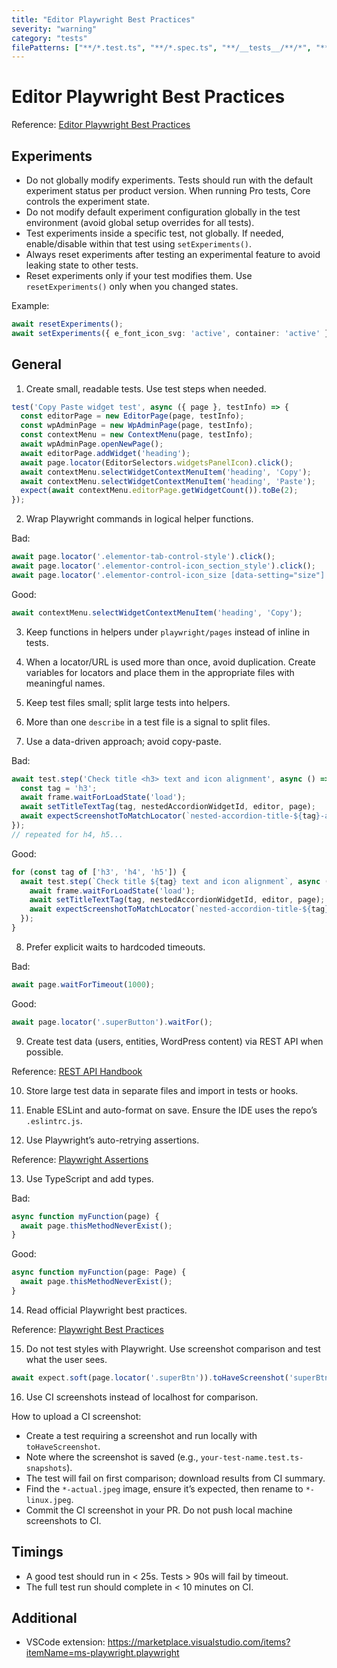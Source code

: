 ```yaml
---
title: "Editor Playwright Best Practices"
severity: "warning"
category: "tests"
filePatterns: ["**/*.test.ts", "**/*.spec.ts", "**/__tests__/**/*", "**/playwright/**/*"]
---
```


# Editor Playwright Best Practices

Reference: [Editor Playwright Best Practices](https://elementor.atlassian.net/wiki/spaces/RDDEP/pages/835617108/Editor+Playwright+Best+Practices)

## Experiments

- Do not globally modify experiments. Tests should run with the default experiment status per product version. When running Pro tests, Core controls the experiment state.
- Do not modify default experiment configuration globally in the test environment (avoid global setup overrides for all tests).
- Test experiments inside a specific test, not globally. If needed, enable/disable within that test using `setExperiments()`.
- Always reset experiments after testing an experimental feature to avoid leaking state to other tests.
- Reset experiments only if your test modifies them. Use `resetExperiments()` only when you changed states.

Example:

```ts
await resetExperiments();
await setExperiments({ e_font_icon_svg: 'active', container: 'active' });
```

## General

1) Create small, readable tests. Use test steps when needed.

```ts
test('Copy Paste widget test', async ({ page }, testInfo) => {
  const editorPage = new EditorPage(page, testInfo);
  const wpAdminPage = new WpAdminPage(page, testInfo);
  const contextMenu = new ContextMenu(page, testInfo);
  await wpAdminPage.openNewPage();
  await editorPage.addWidget('heading');
  await page.locator(EditorSelectors.widgetsPanelIcon).click();
  await contextMenu.selectWidgetContextMenuItem('heading', 'Copy');
  await contextMenu.selectWidgetContextMenuItem('heading', 'Paste');
  expect(await contextMenu.editorPage.getWidgetCount()).toBe(2);
});
```

2) Wrap Playwright commands in logical helper functions.

Bad:

```ts
await page.locator('.elementor-tab-control-style').click();
await page.locator('.elementor-control-icon_section_style').click();
await page.locator('.elementor-control-icon_size [data-setting="size"]').first().fill('50');
```

Good:

```ts
await contextMenu.selectWidgetContextMenuItem('heading', 'Copy');
```

3) Keep functions in helpers under `playwright/pages` instead of inline in tests.

4) When a locator/URL is used more than once, avoid duplication. Create variables for locators and place them in the appropriate files with meaningful names.

5) Keep test files small; split large tests into helpers.

6) More than one `describe` in a test file is a signal to split files.

7) Use a data-driven approach; avoid copy-paste.

Bad:

```ts
await test.step('Check title <h3> text and icon alignment', async () => {
  const tag = 'h3';
  await frame.waitForLoadState('load');
  await setTitleTextTag(tag, nestedAccordionWidgetId, editor, page);
  await expectScreenshotToMatchLocator(`nested-accordion-title-${tag}-alignment.png`, nestedAccordionTitle);
});
// repeated for h4, h5...
```

Good:

```ts
for (const tag of ['h3', 'h4', 'h5']) {
  await test.step(`Check title ${tag} text and icon alignment`, async () => {
    await frame.waitForLoadState('load');
    await setTitleTextTag(tag, nestedAccordionWidgetId, editor, page);
    await expectScreenshotToMatchLocator(`nested-accordion-title-${tag}-alignment.png`, nestedAccordionTitle);
  });
}
```

8) Prefer explicit waits to hardcoded timeouts.

Bad:

```ts
await page.waitForTimeout(1000);
```

Good:

```ts
await page.locator('.superButton').waitFor();
```

9) Create test data (users, entities, WordPress content) via REST API when possible.

Reference: [REST API Handbook](https://developer.wordpress.org/rest-api/)

10) Store large test data in separate files and import in tests or hooks.

11) Enable ESLint and auto-format on save. Ensure the IDE uses the repo’s `.eslintrc.js`.

12) Use Playwright’s auto-retrying assertions.

Reference: [Playwright Assertions](https://playwright.dev/docs/test-assertions)

13) Use TypeScript and add types.

Bad:

```ts
async function myFunction(page) {
  await page.thisMethodNeverExist();
}
```

Good:

```ts
async function myFunction(page: Page) {
  await page.thisMethodNeverExist();
}
```

14) Read official Playwright best practices.

Reference: [Playwright Best Practices](https://playwright.dev/docs/best-practices)

15) Do not test styles with Playwright. Use screenshot comparison and test what the user sees.

```ts
await expect.soft(page.locator('.superBtn')).toHaveScreenshot('superBtn.png');
```

16) Use CI screenshots instead of localhost for comparison.

How to upload a CI screenshot:

- Create a test requiring a screenshot and run locally with `toHaveScreenshot`.
- Note where the screenshot is saved (e.g., `your-test-name.test.ts-snapshots`).
- The test will fail on first comparison; download results from CI summary.
- Find the `*-actual.jpeg` image, ensure it’s expected, then rename to `*-linux.jpeg`.
- Commit the CI screenshot in your PR. Do not push local machine screenshots to CI.

## Timings

- A good test should run in < 25s. Tests > 90s will fail by timeout.
- The full test run should complete in < 10 minutes on CI.

## Additional

- VSCode extension: https://marketplace.visualstudio.com/items?itemName=ms-playwright.playwright